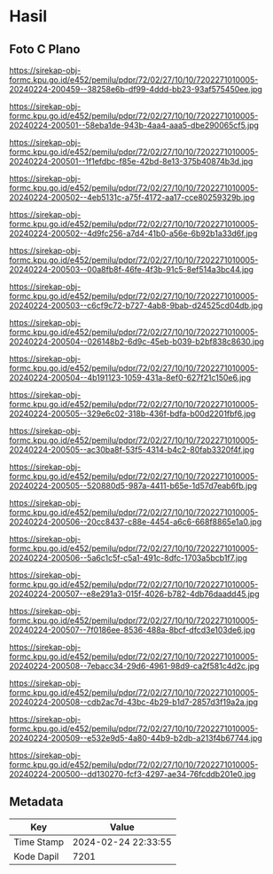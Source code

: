 # Hasil

## Foto C Plano

https://sirekap-obj-formc.kpu.go.id/e452/pemilu/pdpr/72/02/27/10/10/7202271010005-20240224-200459--38258e6b-df99-4ddd-bb23-93af575450ee.jpg

https://sirekap-obj-formc.kpu.go.id/e452/pemilu/pdpr/72/02/27/10/10/7202271010005-20240224-200501--58eba1de-943b-4aa4-aaa5-dbe290065cf5.jpg

https://sirekap-obj-formc.kpu.go.id/e452/pemilu/pdpr/72/02/27/10/10/7202271010005-20240224-200501--1f1efdbc-f85e-42bd-8e13-375b40874b3d.jpg

https://sirekap-obj-formc.kpu.go.id/e452/pemilu/pdpr/72/02/27/10/10/7202271010005-20240224-200502--4eb5131c-a75f-4172-aa17-cce80259329b.jpg

https://sirekap-obj-formc.kpu.go.id/e452/pemilu/pdpr/72/02/27/10/10/7202271010005-20240224-200502--4d9fc256-a7d4-41b0-a56e-6b92b1a33d6f.jpg

https://sirekap-obj-formc.kpu.go.id/e452/pemilu/pdpr/72/02/27/10/10/7202271010005-20240224-200503--00a8fb8f-46fe-4f3b-91c5-8ef514a3bc44.jpg

https://sirekap-obj-formc.kpu.go.id/e452/pemilu/pdpr/72/02/27/10/10/7202271010005-20240224-200503--c6cf9c72-b727-4ab8-9bab-d24525cd04db.jpg

https://sirekap-obj-formc.kpu.go.id/e452/pemilu/pdpr/72/02/27/10/10/7202271010005-20240224-200504--026148b2-6d9c-45eb-b039-b2bf838c8630.jpg

https://sirekap-obj-formc.kpu.go.id/e452/pemilu/pdpr/72/02/27/10/10/7202271010005-20240224-200504--4b191123-1059-431a-8ef0-627f21c150e6.jpg

https://sirekap-obj-formc.kpu.go.id/e452/pemilu/pdpr/72/02/27/10/10/7202271010005-20240224-200505--329e6c02-318b-436f-bdfa-b00d2201fbf6.jpg

https://sirekap-obj-formc.kpu.go.id/e452/pemilu/pdpr/72/02/27/10/10/7202271010005-20240224-200505--ac30ba8f-53f5-4314-b4c2-80fab3320f4f.jpg

https://sirekap-obj-formc.kpu.go.id/e452/pemilu/pdpr/72/02/27/10/10/7202271010005-20240224-200505--520880d5-987a-4411-b65e-1d57d7eab6fb.jpg

https://sirekap-obj-formc.kpu.go.id/e452/pemilu/pdpr/72/02/27/10/10/7202271010005-20240224-200506--20cc8437-c88e-4454-a6c6-668f8865e1a0.jpg

https://sirekap-obj-formc.kpu.go.id/e452/pemilu/pdpr/72/02/27/10/10/7202271010005-20240224-200506--5a6c1c5f-c5a1-491c-8dfc-1703a5bcb1f7.jpg

https://sirekap-obj-formc.kpu.go.id/e452/pemilu/pdpr/72/02/27/10/10/7202271010005-20240224-200507--e8e291a3-015f-4026-b782-4db76daadd45.jpg

https://sirekap-obj-formc.kpu.go.id/e452/pemilu/pdpr/72/02/27/10/10/7202271010005-20240224-200507--7f0186ee-8536-488a-8bcf-dfcd3e103de6.jpg

https://sirekap-obj-formc.kpu.go.id/e452/pemilu/pdpr/72/02/27/10/10/7202271010005-20240224-200508--7ebacc34-29d6-4961-98d9-ca2f581c4d2c.jpg

https://sirekap-obj-formc.kpu.go.id/e452/pemilu/pdpr/72/02/27/10/10/7202271010005-20240224-200508--cdb2ac7d-43bc-4b29-b1d7-2857d3f19a2a.jpg

https://sirekap-obj-formc.kpu.go.id/e452/pemilu/pdpr/72/02/27/10/10/7202271010005-20240224-200509--e532e9d5-4a80-44b9-b2db-a213f4b67744.jpg

https://sirekap-obj-formc.kpu.go.id/e452/pemilu/pdpr/72/02/27/10/10/7202271010005-20240224-200500--dd130270-fcf3-4297-ae34-76fcddb201e0.jpg


## Metadata

| Key        | Value               |
| ---------- | ------------------- |
| Time Stamp | 2024-02-24 22:33:55 |
| Kode Dapil | 7201                |



